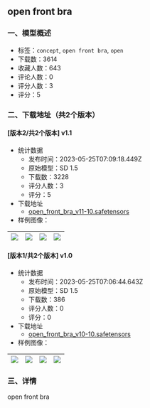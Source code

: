 ## open front bra
### 一、模型概述

- 标签：`concept`, `open front bra`, `open`
- 下载数：3614
- 收藏人数：643
- 评论人数：0
- 评分人数：3
- 评分：5

### 二、下载地址（共2个版本）

#### [版本2/共2个版本] v1.1

- 统计数据
  - 发布时间：2023-05-25T07:09:18.449Z
  - 原始模型：SD 1.5
  - 下载数：3228
  - 评分人数：3
  - 评分：5
- 下载地址
  - [open_front_bra_v11-10.safetensors](https://civitai.com/api/download/models/80490)
- 样例图像：

| <img src="https://image.civitai.com/xG1nkqKTMzGDvpLrqFT7WA/641fe222-5732-4ef5-857c-e019343e86a0/width=450/903297.jpeg" /> | <img src="https://image.civitai.com/xG1nkqKTMzGDvpLrqFT7WA/f0abcb7e-d52e-47ea-ae9f-a59837d777cd/width=450/903296.jpeg" /> | <img src="https://image.civitai.com/xG1nkqKTMzGDvpLrqFT7WA/e06396e9-9e99-4abb-acd0-6d8163d52c95/width=450/903302.jpeg" /> | <img src="https://image.civitai.com/xG1nkqKTMzGDvpLrqFT7WA/e0f78771-f985-422d-a6c3-ee870f644b44/width=450/903301.jpeg" /> |
| ---- | ---- | ---- | ---- |

#### [版本1/共2个版本] v1.0

- 统计数据
  - 发布时间：2023-05-25T07:06:44.643Z
  - 原始模型：SD 1.5
  - 下载数：386
  - 评分人数：0
  - 评分：0
- 下载地址
  - [open_front_bra_v10-10.safetensors](https://civitai.com/api/download/models/80386)
- 样例图像：

| <img src="https://image.civitai.com/xG1nkqKTMzGDvpLrqFT7WA/bf9f6c25-bdb3-4237-ad79-8d3e2c803ad1/width=450/902253.jpeg" /> | <img src="https://image.civitai.com/xG1nkqKTMzGDvpLrqFT7WA/b37721d2-d5c3-4bde-ae8f-54e6b2652a55/width=450/902246.jpeg" /> | <img src="https://image.civitai.com/xG1nkqKTMzGDvpLrqFT7WA/a8e88a7f-9d35-4907-9390-80906e3d7fee/width=450/902251.jpeg" /> | <img src="https://image.civitai.com/xG1nkqKTMzGDvpLrqFT7WA/ebe70a74-5427-4ed3-a708-613ba2e69300/width=450/902247.jpeg" /> |
| ---- | ---- | ---- | ---- |


### 三、详情
<p>open front bra</p>